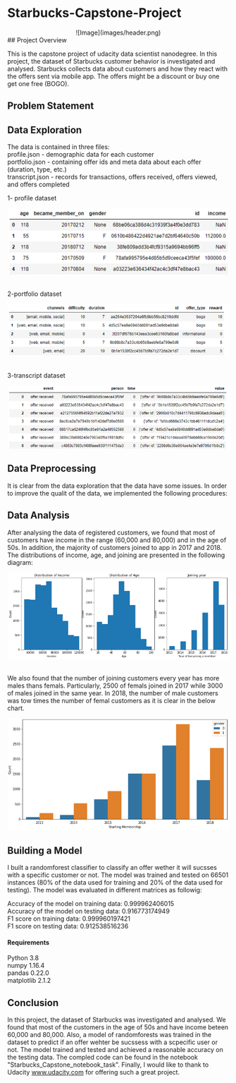 # Starbucks-Capstone-Project
<center>
![Image](images/header.png)
</center>
## Project Overview

This is the capstone project of udacity data scientist nanodegree. In this project, the dataset of Starbucks customer behavior is investigated and analysed. Starbucks collects data about customers and how they react with the offers sent via mobile app. The offers might be a discount or buy one get one free (BOGO).

## Problem Statement


## Data Exploration
The data is contained in three files: <br>
profile.json - demographic data for each customer <br>
portfolio.json - containing offer ids and meta data about each offer (duration, type, etc.) <br>
transcript.json - records for transactions, offers received, offers viewed, and offers completed <br>


1- profile dataset

![Image](images/profile.png)

<br>
2-portfolio dataset

![Image](images/portfolio_dataset.png)


<br>
3-transcript dataset

![Image](images/transcript.png)



## Data Preprocessing
It is clear from the data exploration that the data have some issues. In order to improve the qualit of the data, we implemented the following procedures:
<br>

## Data Analysis
After analysing the data of registered customers, we found that most of customers have income in the range (60,000 and 80,000) and in the age of 50s. In addition, the majority of customers joined to app in 2017 and 2018. The distributions of income, age, and joining are presented in the following diagram:

![Image](images/analysis1.png)

<br>
We also found that the number of joining customers every year has more males thans femals. Particularly, 2500 of femals joined in 2017 while 3000 of males joined in the same year. In 2018, the number of male customers was tow times the number of femal customers as it is clear in the below chart. 

![Image](images/analysis2.png)

## Building a Model
I built a randomforest classifier to classify an offer wether it will sucsses with a specific customer or not. The model was trained and tested on 66501 instances (80% of the data used for training and 20% of the data used for testing). The model was evaluated in different matrices as followig:

Accuracy of the model on training data:  0.999962406015  <br>
Accuracy of the model on testing data:  0.916773174949
<br>
F1 score on training data:  0.999960197421   <br>
F1 score on testing data:  0.912538516236


#### Requirements
Python 3.8 <br>
numpy 1.16.4 <br>
pandas 0.22.0 <br>
matplotlib 2.1.2 <br>
## Conclusion
In this project, the dataset of Starbucks was investigated and analysed. We found that most of the customers in the age of 50s and have income beteen 60,000 and 80,000. Also, a model of randomforests was trained in the dataset to predict if an offer wehter be sucssess with a scpecific user or not. The model trained and tested and achieved a reasonable accuracy on the testing data. The compled code can be found in the notebook "Starbucks_Capstone_notebook_task". Finally, I would like to thank to Udacity www.udacity.com for offering such a great project.

